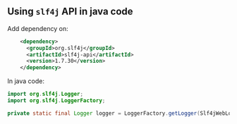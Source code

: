 ## Using `slf4j` API in java code

Add dependency on:
```xml
    <dependency>
      <groupId>org.slf4j</groupId>
      <artifactId>slf4j-api</artifactId>
      <version>1.7.30</version>
    </dependency>
```

In java code:
```java
import org.slf4j.Logger;
import org.slf4j.LoggerFactory;

private static final Logger logger = LoggerFactory.getLogger(Slf4jWebLoggingExample.class);
```
